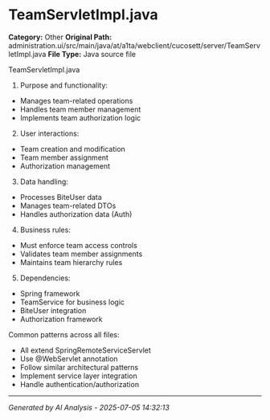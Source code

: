 # TeamServletImpl.java

**Category:** Other
**Original Path:** administration.ui/src/main/java/at/a1ta/webclient/cucosett/server/TeamServletImpl.java
**File Type:** Java source file

TeamServletImpl.java
1. Purpose and functionality:
- Manages team-related operations
- Handles team member management
- Implements team authorization logic

2. User interactions:
- Team creation and modification
- Team member assignment
- Authorization management

3. Data handling:
- Processes BiteUser data
- Manages team-related DTOs
- Handles authorization data (Auth)

4. Business rules:
- Must enforce team access controls
- Validates team member assignments
- Maintains team hierarchy rules

5. Dependencies:
- Spring framework
- TeamService for business logic
- BiteUser integration
- Authorization framework

Common patterns across all files:
- All extend SpringRemoteServiceServlet
- Use @WebServlet annotation
- Follow similar architectural patterns
- Implement service layer integration
- Handle authentication/authorization

---
*Generated by AI Analysis - 2025-07-05 14:32:13*

